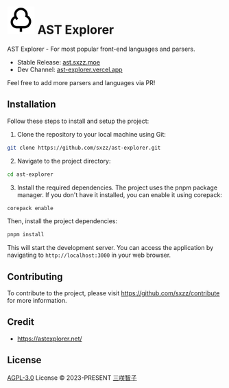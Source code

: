 # <img src="./public/logo.svg" /> AST Explorer

AST Explorer - For most popular front-end languages and parsers.

- Stable Release: [ast.sxzz.moe](https://ast.sxzz.moe/)
- Dev Channel: [ast-explorer.vercel.app](https://ast-explorer.vercel.app/)

Feel free to add more parsers and languages via PR!

## Installation

Follow these steps to install and setup the project:

1. Clone the repository to your local machine using Git:

```bash
git clone https://github.com/sxzz/ast-explorer.git
```

2. Navigate to the project directory:

```bash
cd ast-explorer
```

3. Install the required dependencies. The project uses the pnpm package manager. If you don't have it installed, you can enable it using corepack:

```bash
corepack enable
```

Then, install the project dependencies:

```bash
pnpm install
```

This will start the development server. You can access the application by navigating to `http://localhost:3000` in your web browser.

## Contributing

To contribute to the project, please visit https://github.com/sxzz/contribute for more information.

## Credit

- https://astexplorer.net/

## License

[AGPL-3.0](./LICENSE) License © 2023-PRESENT [三咲智子](https://github.com/sxzz)
